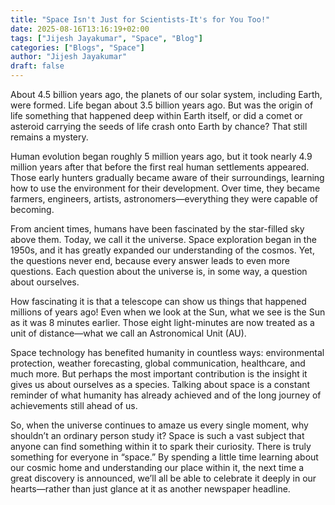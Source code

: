 ```yaml
---
title: "Space Isn't Just for Scientists-It's for You Too!"
date: 2025-08-16T13:16:19+02:00
tags: ["Jijesh Jayakumar", "Space", "Blog"]
categories: ["Blogs", "Space"]
author: "Jijesh Jayakumar" 
draft: false
---
```


About 4.5 billion years ago, the planets of our solar system, including Earth, were formed. Life began about 3.5 billion years ago. But was the origin of life something that happened deep within Earth itself, or did a comet or asteroid carrying the seeds of life crash onto Earth by chance? That still remains a mystery.

Human evolution began roughly 5 million years ago, but it took nearly 4.9 million years after that before the first real human settlements appeared. Those early hunters gradually became aware of their surroundings, learning how to use the environment for their development. Over time, they became farmers, engineers, artists, astronomers—everything they were capable of becoming.

From ancient times, humans have been fascinated by the star-filled sky above them. Today, we call it the universe. Space exploration began in the 1950s, and it has greatly expanded our understanding of the cosmos. Yet, the questions never end, because every answer leads to even more questions. Each question about the universe is, in some way, a question about ourselves.

How fascinating it is that a telescope can show us things that happened millions of years ago! Even when we look at the Sun, what we see is the Sun as it was 8 minutes earlier. Those eight light-minutes are now treated as a unit of distance—what we call an Astronomical Unit (AU).

Space technology has benefited humanity in countless ways: environmental protection, weather forecasting, global communication, healthcare, and much more. But perhaps the most important contribution is the insight it gives us about ourselves as a species. Talking about space is a constant reminder of what humanity has already achieved and of the long journey of achievements still ahead of us.

So, when the universe continues to amaze us every single moment, why shouldn’t an ordinary person study it? Space is such a vast subject that anyone can find something within it to spark their curiosity. There is truly something for everyone in “space.” By spending a little time learning about our cosmic home and understanding our place within it, the next time a great discovery is announced, we’ll all be able to celebrate it deeply in our hearts—rather than just glance at it as another newspaper headline.

